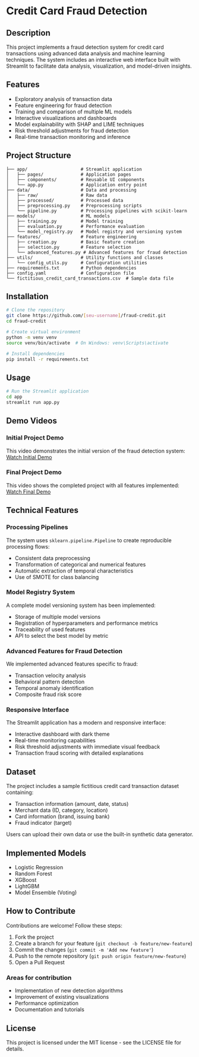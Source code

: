 # Credit Card Fraud Detection

## Description
This project implements a fraud detection system for credit card transactions using advanced data analysis and machine learning techniques. The system includes an interactive web interface built with Streamlit to facilitate data analysis, visualization, and model-driven insights.

## Features
- Exploratory analysis of transaction data
- Feature engineering for fraud detection
- Training and comparison of multiple ML models
- Interactive visualizations and dashboards
- Model explainability with SHAP and LIME techniques
- Risk threshold adjustments for fraud detection
- Real-time transaction monitoring and inference

## Project Structure
```
├── app/                    # Streamlit application
│   ├── pages/              # Application pages
│   ├── components/         # Reusable UI components
│   └── app.py              # Application entry point
├── data/                   # Data and processing
│   ├── raw/                # Raw data
│   ├── processed/          # Processed data
│   ├── preprocessing.py    # Preprocessing scripts
│   └── pipeline.py         # Processing pipelines with scikit-learn
├── models/                 # ML models
│   ├── training.py         # Model training
│   ├── evaluation.py       # Performance evaluation
│   └── model_registry.py   # Model registry and versioning system
├── features/               # Feature engineering
│   ├── creation.py         # Basic feature creation
│   ├── selection.py        # Feature selection
│   └── advanced_features.py # Advanced features for fraud detection
├── utils/                  # Utility functions and classes
│   └── config_utils.py     # Configuration utilities
├── requirements.txt        # Python dependencies
├── config.yaml             # Configuration file
└── fictitious_credit_card_transactions.csv  # Sample data file
```

## Installation
```bash
# Clone the repository
git clone https://github.com/[seu-username]/fraud-credit.git
cd fraud-credit

# Create virtual environment
python -m venv venv
source venv/bin/activate  # On Windows: venv\Scripts\activate

# Install dependencies
pip install -r requirements.txt
```

## Usage
```bash
# Run the Streamlit application
cd app
streamlit run app.py
```

## Demo Videos

### Initial Project Demo
This video demonstrates the initial version of the fraud detection system:
[Watch Initial Demo](https://drive.google.com/file/d/16K7kBDLYZsRexCD35zrR7IBiBnUaYxC1/view?usp=sharing)

### Final Project Demo
This video shows the completed project with all features implemented:
[Watch Final Demo](https://drive.google.com/file/d/1729n_4bUDQtDTbXMlMNT2wHQIx2kc0w_/view?usp=sharing)

## Technical Features

### Processing Pipelines
The system uses `sklearn.pipeline.Pipeline` to create reproducible processing flows:
- Consistent data preprocessing
- Transformation of categorical and numerical features
- Automatic extraction of temporal characteristics
- Use of SMOTE for class balancing

### Model Registry System
A complete model versioning system has been implemented:
- Storage of multiple model versions
- Registration of hyperparameters and performance metrics
- Traceability of used features
- API to select the best model by metric

### Advanced Features for Fraud Detection
We implemented advanced features specific to fraud:
- Transaction velocity analysis
- Behavioral pattern detection
- Temporal anomaly identification
- Composite fraud risk score

### Responsive Interface
The Streamlit application has a modern and responsive interface:
- Interactive dashboard with dark theme
- Real-time monitoring capabilities
- Risk threshold adjustments with immediate visual feedback
- Transaction fraud scoring with detailed explanations

## Dataset
The project includes a sample fictitious credit card transaction dataset containing:
- Transaction information (amount, date, status)
- Merchant data (ID, category, location)
- Card information (brand, issuing bank)
- Fraud indicator (target)

Users can upload their own data or use the built-in synthetic data generator.

## Implemented Models
- Logistic Regression
- Random Forest
- XGBoost
- LightGBM
- Model Ensemble (Voting)

## How to Contribute
Contributions are welcome! Follow these steps:

1. Fork the project
2. Create a branch for your feature (`git checkout -b feature/new-feature`)
3. Commit the changes (`git commit -m 'Add new feature'`)
4. Push to the remote repository (`git push origin feature/new-feature`)
5. Open a Pull Request

### Areas for contribution
- Implementation of new detection algorithms
- Improvement of existing visualizations
- Performance optimization
- Documentation and tutorials

## License
This project is licensed under the MIT license - see the LICENSE file for details.
